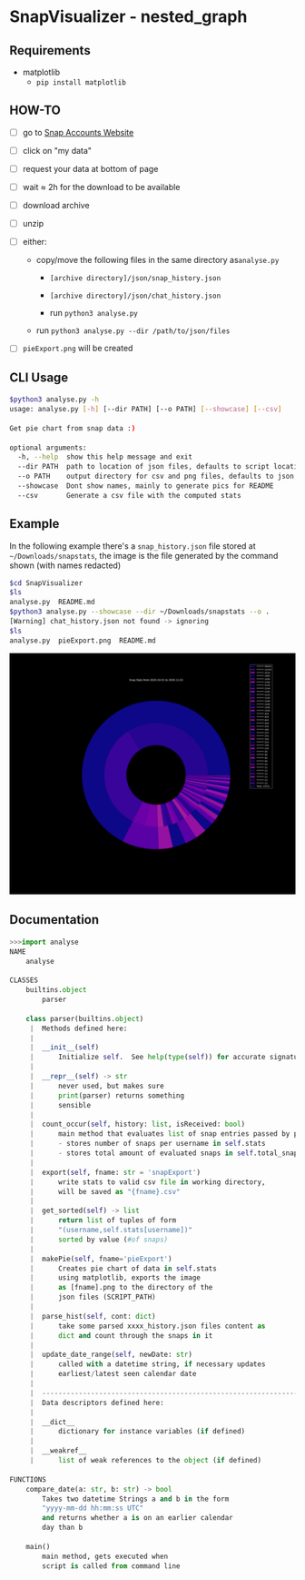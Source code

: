 # SnapVisualizer - nested_graph

## Requirements

- matplotlib
  - `pip install matplotlib`



## HOW-TO

- [ ] go to [Snap Accounts Website](https://accounts.snapchat.com)

- [ ] click on "my data"

- [ ] request your data at bottom of page

- [ ] wait &approx; 2h for the download to be available

- [ ] download archive

- [ ] unzip

- [ ] either:

  - copy/move the following files in the same directory as`analyse.py`

    - `[archive directory]/json/snap_history.json`

    - `[archive directory]/json/chat_history.json` 
    - run `python3 analyse.py` 

  - run `python3 analyse.py --dir /path/to/json/files`

- [ ] `pieExport.png` will be created

## CLI Usage

```bash
$python3 analyse.py -h
usage: analyse.py [-h] [--dir PATH] [--o PATH] [--showcase] [--csv]

Get pie chart from snap data :)

optional arguments:
  -h, --help  show this help message and exit
  --dir PATH  path to location of json files, defaults to script location
  --o PATH    output directory for csv and png files, defaults to json directory
  --showcase  Dont show names, mainly to generate pics for README
  --csv       Generate a csv file with the computed stats
```



## Example

In the following example there's a `snap_history.json` file stored at `~/Downloads/snapstats`, the image is the file generated by the command shown (with names redacted)

```bash
$cd SnapVisualizer
$ls
analyse.py  README.md
$python3 analyse.py --showcase --dir ~/Downloads/snapstats --o .
[Warning] chat_history.json not found -> ignoring
$ls
analyse.py  pieExport.png  README.md
```



![pieExport.png](docs/pieExport_nested.png)



## Documentation

```python
>>>import analyse
NAME
    analyse

CLASSES
    builtins.object
        parser

    class parser(builtins.object)
     |  Methods defined here:
     |
     |  __init__(self)
     |      Initialize self.  See help(type(self)) for accurate signature.
     |
     |  __repr__(self) -> str
     |      never used, but makes sure
     |      print(parser) returns something
     |      sensible
     |
     |  count_occur(self, history: list, isReceived: bool)
     |      main method that evaluates list of snap entries passed by parse_hist()
     |      - stores number of snaps per username in self.stats
     |      - stores total amount of evaluated snaps in self.total_snaps
     |
     |  export(self, fname: str = 'snapExport')
     |      write stats to valid csv file in working directory,
     |      will be saved as "{fname}.csv"
     |
     |  get_sorted(self) -> list
     |      return list of tuples of form
     |      "(username,self.stats[username])"
     |      sorted by value (#of snaps)
     |
     |  makePie(self, fname='pieExport')
     |      Creates pie chart of data in self.stats
     |      using matplotlib, exports the image
     |      as [fname].png to the directory of the
     |      json files (SCRIPT_PATH)
     |
     |  parse_hist(self, cont: dict)
     |      take some parsed xxxx_history.json files content as
     |      dict and count through the snaps in it
     |
     |  update_date_range(self, newDate: str)
     |      called with a datetime string, if necessary updates
     |      earliest/latest seen calendar date
     |
     |  ----------------------------------------------------------------------
     |  Data descriptors defined here:
     |
     |  __dict__
     |      dictionary for instance variables (if defined)
     |
     |  __weakref__
     |      list of weak references to the object (if defined)

FUNCTIONS
    compare_date(a: str, b: str) -> bool
        Takes two datetime Strings a and b in the form
        "yyyy-mm-dd hh:mm:ss UTC"
        and returns whether a is on an earlier calendar
        day than b

    main()
        main method, gets executed when
        script is called from command line
```

